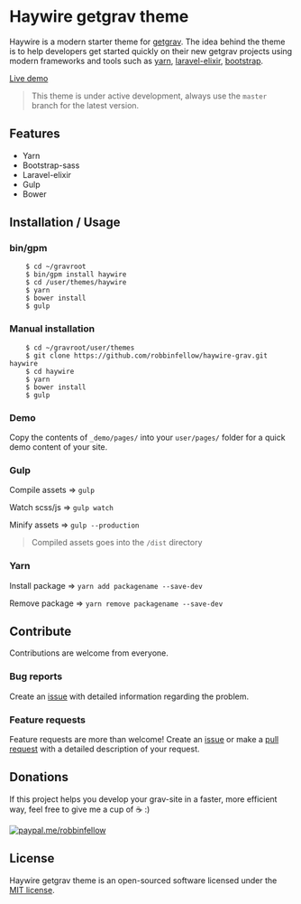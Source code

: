 # Haywire getgrav theme

Haywire is a modern starter theme for [getgrav](https://getgrav.org/). The idea behind the theme is to help developers get started quickly on their new getgrav projects using modern frameworks and tools such as [yarn](https://yarnpkg.com/), [laravel-elixir](https://laravel.com/docs/5.3/elixir), [bootstrap](https://github.com/twbs/bootstrap-sass).

[Live demo](http://haywire.me/haywire-grav-demo/)

> This theme is under active development, always use the `master` branch for the latest version.

## Features

* Yarn
* Bootstrap-sass
* Laravel-elixir
* Gulp
* Bower

## Installation / Usage

### bin/gpm
        
        $ cd ~/gravroot
        $ bin/gpm install haywire
        $ cd /user/themes/haywire
        $ yarn
        $ bower install
        $ gulp


### Manual installation
        
        $ cd ~/gravroot/user/themes
        $ git clone https://github.com/robbinfellow/haywire-grav.git haywire
        $ cd haywire
        $ yarn
        $ bower install
        $ gulp


### Demo

Copy the contents of `_demo/pages/` into your `user/pages/` folder for a quick demo content of your site.

### Gulp

Compile assets => `gulp`

Watch scss/js => `gulp watch`

Minify assets => `gulp --production`

> Compiled assets goes into the `/dist` directory

### Yarn

Install package => `yarn add packagename --save-dev`

Remove package => `yarn remove packagename --save-dev`

## Contribute

Contributions are welcome from everyone.

### Bug reports

Create an [issue](https://github.com/robbinfellow/haywire-grav/issues) with detailed information regarding the problem.

### Feature requests

Feature requests are more than welcome! Create an [issue](https://github.com/robbinfellow/haywire-grav/issues) or make a [pull request](https://github.com/robbinfellow/haywire-grav/pulls) with a detailed description of your request. 

## Donations

If this project helps you develop your grav-site in a faster, more efficient way, feel free to give me a cup of :coffee: :)

[![paypal.me/robbinfellow](https://www.paypalobjects.com/webstatic/paypalme/images/pp_logo_small.png)](https://www.paypal.me/robbinfellow)

## License

Haywire getgrav theme is an open-sourced software licensed under the [MIT license](http://opensource.org/licenses/MIT).
